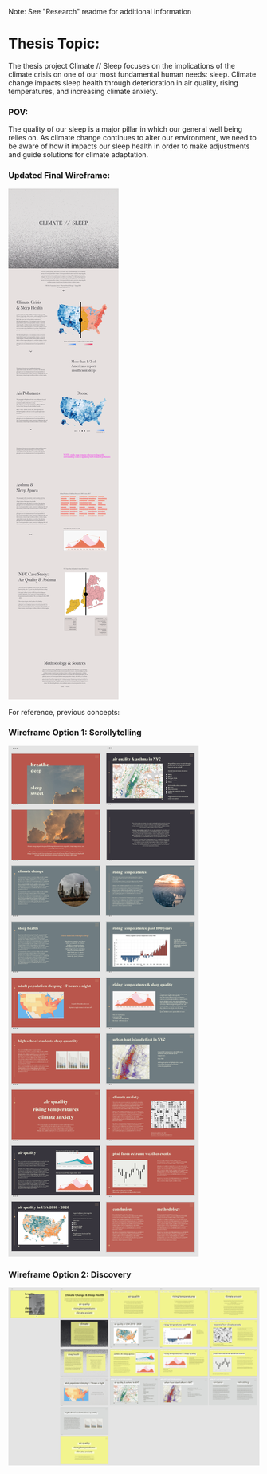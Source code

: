 Note: See "Research" readme for additional information

# Thesis Topic: 

The thesis project Climate // Sleep focuses on the implications of the climate crisis on one of our most fundamental human needs: sleep. Climate change impacts sleep health through deterioration in air quality, rising temperatures, and increasing climate anxiety.

### POV: 

The quality of our sleep is a major pillar in which our general well being relies on. As climate change continues to alter our environment, we need to be aware of how it impacts our sleep health in order to make adjustments and guide solutions for climate adaptation.

### Updated Final Wireframe:
![FinalWireframe](FinalWireBoard.png "Final Wireframe")


For reference, previous concepts:

### Wireframe Option 1: Scrollytelling

![Wireframe](WirePNGs_Scroll/0_scrolly.png "Scrolly Wireframe")


### Wireframe Option 2: Discovery

![Wireframe](WirePNGs_Discovery/0_discovery.png "Discovery Wireframe")



